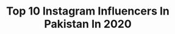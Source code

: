 ---
title: Top 10 Instagram Influencers In Pakistan In 2020
description: >-
  Find top Instagram influencers in Pakistan in 2020. Most popular hashtags: #fashion #instadaily #fashionblogger #blogger.
platform: Instagram
hits: 38
text_top: See the most popular Instagram profiles on inBeat.
text_bottom: Our search engine has 38 Instagram influencers like this in Pakistan for you to pitch.
profiles:
  - username: "aleenasheikh._"
    fullname: >-
      Aleena Sheikh
    bio: >-
      🔴Fashion and Style influencer!💃 🔶️Anesthesia technologist.💉💊 📍Lahore, Pakistan.🇵🇰 📩Dm for PR and collaborations
    location: "Pakistan"
    followers: 19724
    engagement: 519
    commentsToLikes: 0.066989
    id: ck1348px4v9nm0i19t309k4m9
    verified: false
    hashtags: "#fashion, #aleenasheikh, #fashionblogger, #black"
  - username: "umamaismailkhan"
    fullname: >-
      Umama Ismail Khan
    bio: >-
      Content Creator - Vocalist - Painter Dm or Email for PR||Collabs📍🇵🇰 Makeup artist @umamakhansmakeupstudio ArtWork: @umamasart
    location: "Pakistan"
    followers: 127366
    engagement: 321
    commentsToLikes: 0.078037
    id: ck0w531k11n1h0i19dpyyoxlf
    verified: false
    hashtags: "#moreopenhairdays, #surfexcel, #pantenepakistan, #pantenefreedomhair"
  - username: "fasi.asad"
    fullname: >-
      Fasi Asad | Lahore 🇵🇰
    bio: >-
      Fashion | Portraits | Weddings | Retoucher DM for PR/Paid Promotions Youtube & Presets 🔽
    location: "Pakistan"
    followers: 12833
    engagement: 752
    commentsToLikes: 0.094957
    id: ck15qohm33v8d0i19tqsfh5ta
    verified: false
    hashtags: "#pursuitofportraits, #earth, #portraitpage, #777luckyfish"
  - username: "muahamb"
    fullname: >-
      Maham Waseem Bokhari
    bio: >-
      🇵🇰 SKT 💄Makeup enthusiast 💃🏻 Follow @makeupbymahamwb for client work 📩 info.muahamb@gmail.com
    location: "Pakistan"
    followers: 3302
    engagement: 1871
    commentsToLikes: 0.208277
    id: ck14gjx755lo20i19mu7y7brx
    verified: false
    hashtags: "#colorpopme, #muasfam, #morphe, #watermelonmakeup"
  - username: "zainabshabbirofficial"
    fullname: >-
      𝐙𝐚𝐢𝐧𝐚𝐛 𝐒𝐡𝐚𝐛𝐛𝐢𝐫
    bio: >-
      Actress - Fantasizer 🌟🇵🇰🌟 Watch Mehar Posh every friday 8pm only on Geo
    location: "Pakistan"
    followers: 245206
    engagement: 402
    commentsToLikes: 0.013995
    id: ck15tuyktk1740i1921j7at18
    verified: false
    hashtags: "#eidday3, #2ndoutfit, #eidday2, #zainabshabbir"
  - username: "sairoz"
    fullname: >-
      Syra Yousuf
    bio: >-
      Actor 🇵🇰
    location: "Pakistan"
    followers: 1567559
    engagement: 471
    commentsToLikes: 0.008442
    id: ck0w2bpjtnk4s0i19deu0gzmo
    verified: true
    hashtags: "#ultimatefun, #softonhands, #ultrafunction, #oppof17pro"
  - username: "_haymur.fans"
    fullname: >-
      haymurian❤
    bio: >-
      Haymur fan page💕 Craziest fan of; @_burakdeniz @handemiyy
    location: "Pakistan"
    followers: 6980
    engagement: 1756
    commentsToLikes: 0.003622
    id: ck13bb2k1ukmy0i1901ovxfnw
    verified: false
    hashtags: "#murat, #pyarlafzonmeinkahan, #best, #hayatuzunsirsalmaz"
  - username: "ridaaasimislam"
    fullname: >-
      Rida Aasim Islam
    bio: >-
      Co-founder @bekaar_films Fashion | YouTube | Travel 🇵🇰 🇸🇦 🇦🇿 🇦🇪 🇹🇭 🇹🇷 🇧🇭 👇 SHAKI SHAGUFTA 👇
    location: "Pakistan"
    followers: 58941
    engagement: 599
    commentsToLikes: 0.011089
    id: ck0w4ovhxzntd0i19dhfmb23g
    verified: false
    hashtags: "#travelblogger, #travelvlogger, #traveldiaries, #influencer"
  - username: "asimmehmoodofficial"
    fullname: >-
      A S I M    M E H M O O D
    bio: >-
      🇵🇰 Twitter: Asimtheactor
    location: "Pakistan"
    followers: 79906
    engagement: 192
    commentsToLikes: 0.033176
    id: ck0w36myirujb0i193dzed90r
    verified: false
    hashtags: "#photooftheday, #beautiful, #pakistan, #showbiz"
  - username: "mysterylahore"
    fullname: >-
      FATIMA
    bio: >-
      23🎂 Lahore/Riyadh 🇵🇰 🇸🇦 A girl who loves to dressup and show off👗🙈 Makeup freak💄 Foodie🍟🍕 BBA 👩‍🎓(UMT) For Paid promotions, PR and collab 💌 DM
    location: "Pakistan"
    followers: 21478
    engagement: 639
    commentsToLikes: 0.045343
    id: ck14iidvzfk0c0i19p1djn16w
    verified: false
    hashtags: "#instalike, #ootdfashion, #fallfashion, #riyadhfashion"
---